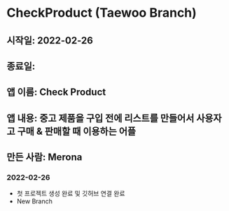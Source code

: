 # CheckProduct (Taewoo Branch)
## 시작일: 2022-02-26
## 종료일: 
## 앱 이름: Check Product
## 앱 내용: 중고 제품을 구입 전에 리스트를 만들어서 사용자고 구매 & 판매할 때 이용하는 어플
## 만든 사람: Merona

### 2022-02-26
 - 첫 프로젝트 생성 완료 및 깃허브 연결 완료
 - New Branch
